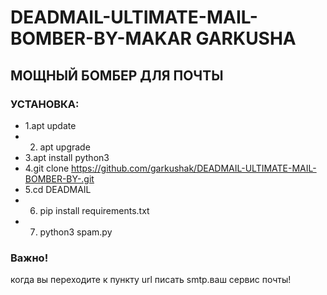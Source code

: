 # DEADMAIL-ULTIMATE-MAIL-BOMBER-BY-MAKAR GARKUSHA

## МОЩНЫЙ БОМБЕР ДЛЯ ПОЧТЫ
### УСТАНОВКА:
* 1.apt update 
* 2. apt upgrade
* 3.apt install python3
* 4.git clone https://github.com/garkushak/DEADMAIL-ULTIMATE-MAIL-BOMBER-BY-.git
* 5.cd DEADMAIL
* 6. pip install requirements.txt
* 7. python3 spam.py


### Важно!
когда вы переходите к пункту url писать smtp.ваш сервис почты!

